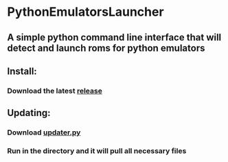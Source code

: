 # PythonEmulatorsLauncher
## A simple python command line interface that will detect and launch roms for python emulators

## Install:
### Download the latest [release](https://github.com/bazthedev/PythonEmulatorsLauncher/releases/latest)

## Updating:
### Download [updater.py](https://raw.githubusercontent.com/bazthedev/PythonEmulatorsLauncher/main/updater.py)
### Run in the directory and it will pull all necessary files
